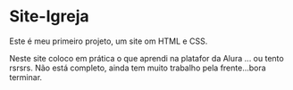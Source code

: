 # Site-Igreja
Este é meu primeiro projeto, um site  om  HTML e CSS.

Neste site coloco em prática o que aprendi na platafor da Alura ... ou tento rsrsrs.
Não está  completo, ainda tem muito trabalho pela frente...bora terminar.
